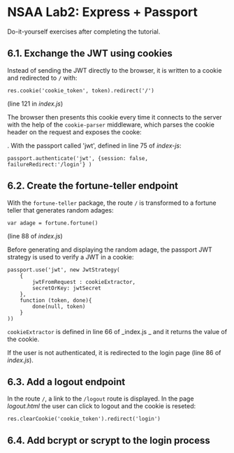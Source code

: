 # NSAA Lab2: Express + Passport

Do-it-yourself exercises after completing the tutorial.
## 6.1. Exchange the JWT using cookies

Instead of sending the JWT directly to the browser, it is written to a cookie and redirected to ```/``` with:

```
res.cookie('cookie_token', token).redirect('/')
```
(line 121 in _index.js_)

The browser then presents this cookie every time it connects to the server with the help of the ```cookie-parser``` middleware, which parses the cookie header on the request and exposes the cooke:

. With the passport called 'jwt', defined in line 75 of _index-js_: 


```
passport.authenticate('jwt', {session: false,  failureRedirect:'/login'} )
```

## 6.2. Create the fortune-teller endpoint

With the ```fortune-teller``` package, the route ```/``` is transformed to a fortune teller that generates random adages: 

```
var adage = fortune.fortune()
```
(line 88 of _index.js_)

Before generating and displaying the random adage, the passport JWT strategy is used to verify a JWT in a cookie: 

```
passport.use('jwt', new JwtStrategy(
    {
        jwtFromRequest : cookieExtractor, 
        secretOrKey: jwtSecret
    },
    function (token, done){
        done(null, token)
    }    
))
```

```cookieExtractor``` is defined in line 66 of _index.js _ and it returns the value of the cookie.

If the user is not authenticated, it is redirected to the login page (line 86 of _index.js_).


## 6.3. Add a logout endpoint

In the route ```/```, a link to the  ```/logout``` route is displayed. In the page _logout.html_ the user can click to logout and the cookie is reseted: 
```
res.clearCookie('cookie_token').redirect('login')
```


## 6.4. Add bcrypt or scrypt to the login process


